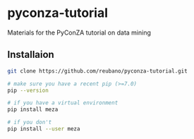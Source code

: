 # pyconza-tutorial
Materials for the PyConZA tutorial on data mining

## Installaion
```bash
git clone https://github.com/reubano/pyconza-tutorial.git

# make sure you have a recent pip (>=7.0)
pip --version

# if you have a virtual environment
pip install meza

# if you don't
pip install --user meza
```
